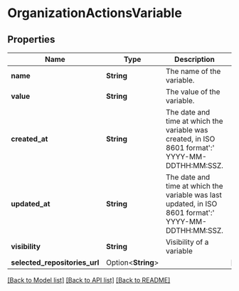 # OrganizationActionsVariable

## Properties

Name | Type | Description | Notes
------------ | ------------- | ------------- | -------------
**name** | **String** | The name of the variable. | 
**value** | **String** | The value of the variable. | 
**created_at** | **String** | The date and time at which the variable was created, in ISO 8601 format':' YYYY-MM-DDTHH:MM:SSZ. | 
**updated_at** | **String** | The date and time at which the variable was last updated, in ISO 8601 format':' YYYY-MM-DDTHH:MM:SSZ. | 
**visibility** | **String** | Visibility of a variable | 
**selected_repositories_url** | Option<**String**> |  | [optional]

[[Back to Model list]](../README.md#documentation-for-models) [[Back to API list]](../README.md#documentation-for-api-endpoints) [[Back to README]](../README.md)



